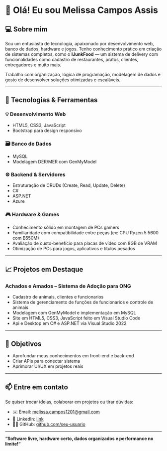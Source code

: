 # 👋 Olá! Eu sou Melissa Campos Assis  

## 💻 Sobre mim

Sou um entusiasta de tecnologia, apaixonado por desenvolvimento web, banco de dados, hardware e jogos. Tenho conhecimento prático em criação de sistemas completos, como o **IJunkFood** — um sistema de delivery com funcionalidades como cadastro de restaurantes, pratos, clientes, entregadores e muito mais.

Trabalho com organização, lógica de programação, modelagem de dados e gosto de desenvolver soluções otimizadas e escaláveis.

---

## 🚀 Tecnologias & Ferramentas

### 💡 Desenvolvimento Web
- HTML5, CSS3, JavaScript
- Bootstrap para design responsivo

### 🗃️ Banco de Dados
- MySQL
- Modelagem DER/MER com GenMyModel

### ⚙️ Backend & Servidores
- Estruturação de CRUDs (Create, Read, Update, Delete)
- C#
- ASP.NET
- Azure

### 🎮 Hardware & Games
- Conhecimento sólido em montagem de PCs gamers
- Familiaridade com compatibilidade entre peças (ex: CPU Ryzen 5 5600 com B550M)
- Avaliação de custo-benefício para placas de vídeo com 8GB de VRAM
- Otimização de PCs para jogos, aplicativos e títulos pesados

---

## 📈 Projetos em Destaque

###  Achados e Amados – Sistema de Adoção para ONG
- Cadastro de animais, clientes e funcionarios
- Sistema de gerenciamento de funções de funcionarios e controle de animais
- Modelagem com GenMyModel e implementação em MySQL
- Site em HTML5, CSS3, JavaScript feito em Visual Studio Code
- Api e Desktop em C# e ASP.NET via Visual Studio 2022

---

## 🎯 Objetivos

- Aprofundar meus conhecimentos em front-end e back-end
- Criar APIs para conectar sistema
- Aprimorar UI/UX em projetos reais

---

## 📫 Entre em contato

Se quiser trocar ideias, colaborar em projetos ou tirar dúvidas:

- ✉️ Email: melissa.campos1201@gmail.com  
- 💼 LinkedIn: [link](https://www.linkedin.com/in/melissa-campos-assis-10b439271)  
- 🧑‍💻 GitHub: [github.com/seu-usuario](https://github.com/seu-usuario)

---

**“Software livre, hardware certo, dados organizados e performance no limite!”**

